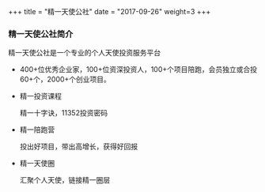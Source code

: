 +++
title = "精一天使公社"
date = "2017-09-26"
weight=3
+++

### 精一天使公社简介
精一天使公社是一个专业的个人天使投资服务平台

* 400+位优秀企业家，100+位资深投资人，100+个项目陪跑，会员独立或合投60+个，2000+个创业项目。
* 精一投资课程

  精一十字诀，11352投资密码
* 精一陪跑营

  投出好项目，带出高增长，获得好回报
* 精一天使圈

  汇聚个人天使，链接精一圈层
